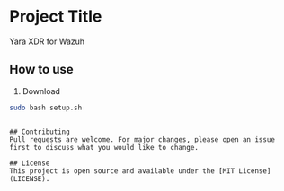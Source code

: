 
# Project Title
Yara XDR for Wazuh


## How to use
1. Download
``` bash
sudo bash setup.sh
```


```

## Contributing
Pull requests are welcome. For major changes, please open an issue first to discuss what you would like to change.

## License
This project is open source and available under the [MIT License](LICENSE).

  
